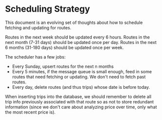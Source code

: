 # Scheduling Strategy

This document is an evolving set of thoughts about how to schedule fetching and updating for routes.

Routes in the next week should be updated every 6 hours. Routes in the next month (7-31 days) should be updated once per day. Routes in the next 6 months (31-180 days) should be updated once per week.

The scheduler has a few jobs:

* Every Sunday, upsert routes for the next n months
* Every 5 minutes, if the message queue is small enough, feed in some routes that need fetching or updating. We don't need to fetch past routes.
* Every day, delete routes (and thus trips) whose date is before today.

When inserting trips into the database, we should remember to delete all trip info previously associated with that route so as not to store redundant information (since we don't care about analyzing price over time, only what the most recent price is).
